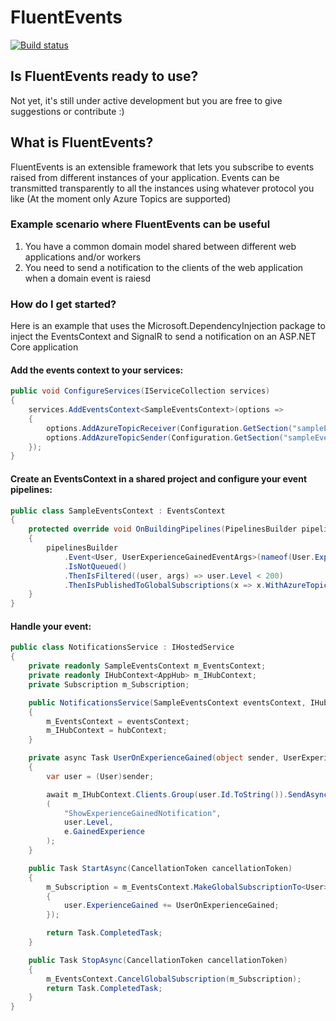# FluentEvents

[![Build status](https://luca-s.visualstudio.com/FluentEvents/_apis/build/status/FluentEvents-CI)](https://luca-s.visualstudio.com/FluentEvents/_build/latest?definitionId=8)

## Is FluentEvents ready to use?
Not yet, it's still under active development but you are free to give suggestions or contribute :)

## What is FluentEvents?
FluentEvents is an extensible framework that lets you subscribe to events raised from different instances of your application.
Events can be transmitted transparently to all the instances using whatever protocol you like (At the moment only Azure Topics are supported)

### Example scenario where FluentEvents can be useful
1. You have a common domain model shared between different web applications and/or workers
2. You need to send a notification to the clients of the web application when a domain event is raiesd

### How do I get started?
Here is an example that uses the Microsoft.DependencyInjection package to inject the EventsContext and SignalR to send a notification on an ASP.NET Core application

#### Add the events context to your services:
```csharp
public void ConfigureServices(IServiceCollection services)
{
    services.AddEventsContext<SampleEventsContext>(options =>
    {
        options.AddAzureTopicReceiver(Configuration.GetSection("sampleEventsContext:azureTopicReceiver"));
        options.AddAzureTopicSender(Configuration.GetSection("sampleEventsContext:azureTopicSender"));
    });
}
```

#### Create an EventsContext in a shared project and configure your event pipelines:
```csharp
public class SampleEventsContext : EventsContext
{
    protected override void OnBuildingPipelines(PipelinesBuilder pipelinesBuilder)
    {
        pipelinesBuilder
            .Event<User, UserExperienceGainedEventArgs>(nameof(User.ExperienceGained))
            .IsNotQueued()
            .ThenIsFiltered((user, args) => user.Level < 200)
            .ThenIsPublishedToGlobalSubscriptions(x => x.WithAzureTopic());
    }
}
```

#### Handle your event:
```csharp
public class NotificationsService : IHostedService
{
    private readonly SampleEventsContext m_EventsContext;
    private readonly IHubContext<AppHub> m_IHubContext;
    private Subscription m_Subscription;

    public NotificationsService(SampleEventsContext eventsContext, IHubContext<AppHub> hubContext)
    {
        m_EventsContext = eventsContext;
        m_IHubContext = hubContext;
    }

    private async Task UserOnExperienceGained(object sender, UserExperienceGainedEventArgs e)
    {
        var user = (User)sender;

        await m_IHubContext.Clients.Group(user.Id.ToString()).SendAsync
        (
            "ShowExperienceGainedNotification",
            user.Level,
            e.GainedExperience
        );
    }

    public Task StartAsync(CancellationToken cancellationToken)
    {
        m_Subscription = m_EventsContext.MakeGlobalSubscriptionTo<User>(user =>
        {
            user.ExperienceGained += UserOnExperienceGained;
        });

        return Task.CompletedTask;
    }

    public Task StopAsync(CancellationToken cancellationToken)
    {
        m_EventsContext.CancelGlobalSubscription(m_Subscription);
        return Task.CompletedTask;
    }
}
```
